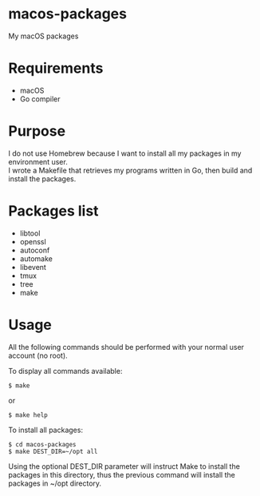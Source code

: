 # macos-packages
My macOS packages

# Requirements
- macOS
- Go compiler

# Purpose
I do not use Homebrew because I want to install all my packages in my
environment user.  
I wrote a Makefile that retrieves my programs written in Go, then build and
install the packages.

# Packages list
- libtool
- openssl
- autoconf
- automake
- libevent
- tmux
- tree
- make

# Usage
All the following commands should be performed with your normal user account
(no root).

To display all commands available:

    $ make

or

    $ make help

To install all packages:

    $ cd macos-packages
    $ make DEST_DIR=~/opt all

Using the optional DEST_DIR parameter will instruct Make to install the packages
in this directory, thus the previous command will install the packages in ~/opt
directory.

